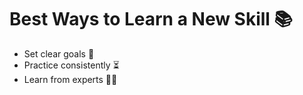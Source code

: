 # Best Ways to Learn a New Skill 📚  
- Set clear goals 🎯  
- Practice consistently ⏳  
- Learn from experts 👨‍🏫  
